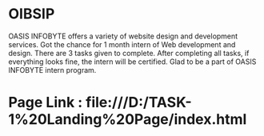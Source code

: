 # OIBSIP
OASIS INFOBYTE offers a variety of website design and development services. Got the chance for 1 month intern of Web development and design. There are 3 tasks given to complete. After completing all tasks, if everything looks fine, the intern will be certified. Glad to be a part of OASIS INFOBYTE intern program.

# Page Link : file:///D:/TASK-1%20Landing%20Page/index.html
